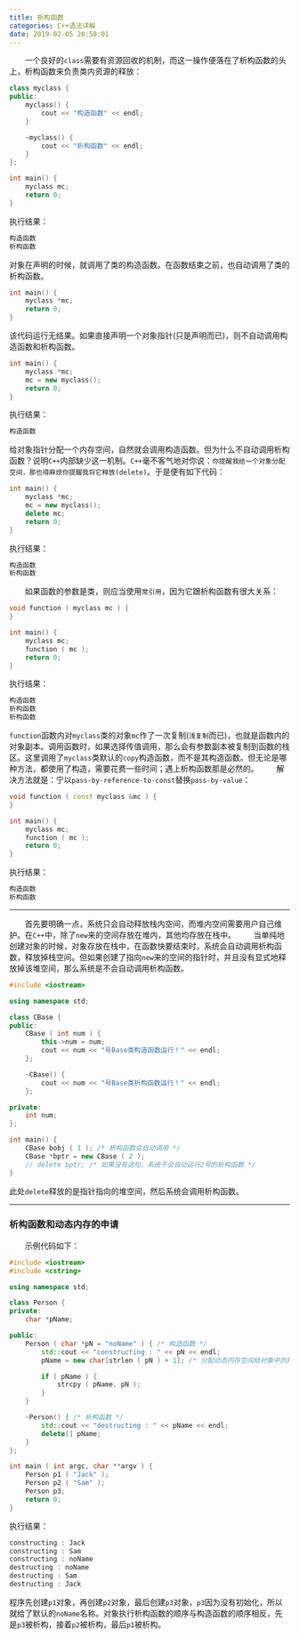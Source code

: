 ```yaml
---
title: 析构函数
categories: C++语法详解
date: 2019-02-05 20:58:01
---
```

&emsp;&emsp;一个良好的`class`需要有资源回收的机制，而这一操作便落在了析构函数的头上，析构函数来负责类内资源的释放：<!--more-->

``` cpp
class myclass {
public:
    myclass() {
        cout << "构造函数" << endl;
    }

    ~myclass() {
        cout << "析构函数" << endl;
    }
};

int main() {
    myclass mc;
    return 0;
}
```

执行结果：

``` cpp
构造函数
析构函数
```

对象在声明的时候，就调用了类的构造函数。在函数结束之前，也自动调用了类的析构函数。

``` cpp
int main() {
    myclass *mc;
    return 0;
}
```

该代码运行无结果。如果直接声明一个对象指针(只是声明而已)，则不自动调用构造函数和析构函数。

``` cpp
int main() {
    myclass *mc;
    mc = new myclass();
    return 0;
}
```

执行结果：

``` cpp
构造函数
```

给对象指针分配一个内存空间，自然就会调用构造函数。但为什么不自动调用析构函数？说明`C++`内部缺少这一机制。`C++`毫不客气地对你说：`你提醒我给一个对象分配空间，那也得麻烦你提醒我将它释放(delete)`。于是便有如下代码：

``` cpp
int main() {
    myclass *mc;
    mc = new myclass();
    delete mc;
    return 0;
}
```

执行结果：

``` cpp
构造函数
析构函数
```

&emsp;&emsp;如果函数的参数是类，则应当使用`常引用`，因为它跟析构函数有很大关系：

``` cpp
void function ( myclass mc ) {
}

int main() {
    myclass mc;
    function ( mc );
    return 0;
}
```

执行结果：

``` cpp
构造函数
析构函数
析构函数
```

`function`函数内对`myclass`类的对象`mc`作了一次复制(`浅复制`而已)，也就是函数内的对象副本。调用函数时，如果选择传值调用，那么会有参数副本被复制到函数的栈区。这里调用了`myclass`类默认的`copy`构造函数，而不是其构造函数。但无论是哪种方法，都使用了构造，需要花费一些时间；遇上析构函数那是必然的。
&emsp;&emsp;解决方法就是：宁以`pass-by-reference-to-const`替换`pass-by-value`：

``` cpp
void function ( const myclass &mc ) {
}

int main() {
    myclass mc;
    function ( mc );
    return 0;
}
```

执行结果：

``` cpp
构造函数
析构函数
```

---

&emsp;&emsp;首先要明确一点，系统只会自动释放栈内空间，而堆内空间需要用户自己维护。在`C++`中，除了`new`来的空间存放在堆内，其他均存放在栈中。
&emsp;&emsp;当单纯地创建对象的时候，对象存放在栈中，在函数快要结束时，系统会自动调用析构函数，释放掉栈空间。但如果创建了指向`new`来的空间的指针时，并且没有显式地释放掉该堆空间，那么系统是不会自动调用析构函数。

``` cpp
#include <iostream>

using namespace std;

class CBase {
public:
    CBase ( int num ) {
        this->num = num;
        cout << num << "号Base类构造函数运行！" << endl;
    };

    ~CBase() {
        cout << num << "号Base类析构函数运行！" << endl;
    };

private:
    int num;
};

int main() {
    CBase bobj ( 1 ); /* 析构函数会自动调用 */
    CBase *bptr = new CBase ( 2 );
    // delete bptr; /* 如果没有这句，系统不会自动运行2号的析构函数 */
}
```

此处`delete`释放的是指针指向的堆空间，然后系统会调用析构函数。

---

### 析构函数和动态内存的申请

&emsp;&emsp;示例代码如下：

``` cpp
#include <iostream>
#include <cstring>

using namespace std;

class Person {
private:
    char *pName;

public:
    Person ( char *pN = "noName" ) { /* 构造函数 */
        std::cout << "constructing : " << pN << endl;
        pName = new char[strlen ( pN ) + 1]; /* 分配动态内存空间给对象中的指针成员 */

        if ( pName ) {
            strcpy ( pName, pN );
        }
    }

    ~Person() { /* 析构函数 */
        std::cout << "destructing : " << pName << endl;
        delete[] pName;
    }
};

int main ( int argc, char **argv ) {
    Person p1 ( "Jack" );
    Person p2 ( "Sam" );
    Person p3;
    return 0;
}
```

执行结果：

``` cpp
constructing : Jack
constructing : Sam
constructing : noName
destructing : noName
destructing : Sam
destructing : Jack
```

程序先创建`p1`对象，再创建`p2`对象，最后创建`p3`对象，`p3`因为没有初始化，所以就给了默认的`noName`名称。对象执行析构函数的顺序与构造函数的顺序相反，先是`p3`被析构，接着`p2`被析构，最后`p1`被析构。
